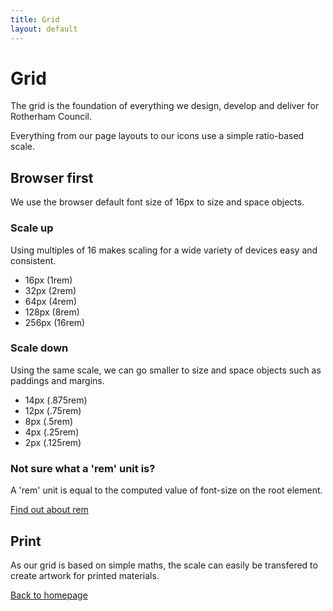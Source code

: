 ```yaml
---
title: Grid
layout: default
---
```


# Grid

The grid is the foundation of everything we design, develop and deliver for Rotherham Council.

Everything from our page layouts to our icons use a simple ratio-based scale.

## Browser first

We use the browser default font size of 16px to size and space objects.

### Scale up

Using multiples of 16 makes scaling for a wide variety of devices easy and consistent.

- 16px (1rem)
- 32px (2rem)
- 64px (4rem)
- 128px (8rem)
- 256px (16rem)

### Scale down

Using the same scale, we can go smaller to size and space objects such as paddings and margins.

- 14px (.875rem)
- 12px (.75rem)
- 8px (.5rem)
- 4px (.25rem)
- 2px (.125rem)

### Not sure what a 'rem' unit is?

A 'rem' unit is equal to the computed value of font-size on the root element.

[Find out about rem](https://www.w3.org/TR/css-values-3/#rem)

## Print

As our grid is based on simple maths, the scale can easily be transfered to create artwork for printed materials.

[Back to homepage](/styleguide/)
